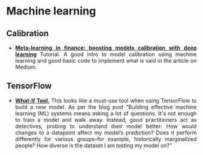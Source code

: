 # Machine learning

<div align="justify">
  
  
  
## Calibration

* **[Meta-learning in finance: boosting models calibration with deep learning](https://medium.com/@alexrachnog/meta-learning-in-finance-boosting-models-calibration-with-deep-learning-47c98d0d158c)** Tutorial. A good intro to model calibration using machine learning and good basic code to implement what is said in the article on Medium.

## TensorFlow

* **[What-If Tool.](https://ai.googleblog.com/2018/09/the-what-if-tool-code-free-probing-of.html?m=1)** This looks like a must-use tool when using TensorFlow to build a new model. As per the blog post "Building effective machine learning (ML) systems means asking a lot of questions. It's not enough to train a model and walk away. Instead, good practitioners act as detectives, probing to understand their model better: How would changes to a datapoint affect my model’s prediction? Does it perform differently for various groups–for example, historically marginalized people? How diverse is the dataset I am testing my model on?"

</div>
